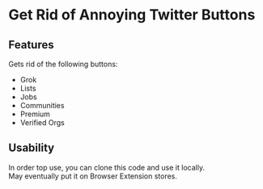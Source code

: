 # Get Rid of Annoying Twitter Buttons
## Features
Gets rid of the following buttons:
- Grok
- Lists
- Jobs
- Communities
- Premium
- Verified Orgs
## Usability
In order top use, you can clone this code and use it locally.  
May eventually put it on Browser Extension stores.
